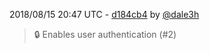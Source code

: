 2018/08/15 20:47 UTC - [d184cb4](https://github.com/hassio-addons/addon-log-viewer/commit/d184cb492a7c5295a903dc8d085fec596d7b2bd9) by [@dale3h](https://github.com/dale3h)
> 🔒 Enables user authentication (#2) 

